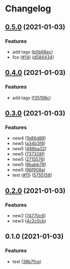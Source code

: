 # Changelog

## [0.5.0](https://www.github.com/bharathkkb/test-go-releaser/compare/v0.4.0...v0.5.0) (2021-01-03)


### Features

* add tags ([b0b66ec](https://www.github.com/bharathkkb/test-go-releaser/commit/b0b66ecfbc912cb17821e0e5c5fa7f5c938eeae9))
* foo ([#14](https://www.github.com/bharathkkb/test-go-releaser/issues/14)) ([d584434](https://www.github.com/bharathkkb/test-go-releaser/commit/d584434a252322b60b93e8eca2aac13c66132d0d))

## [0.4.0](https://www.github.com/bharathkkb/test-go-releaser/compare/v0.3.0...v0.4.0) (2021-01-03)


### Features

* add tags ([f35198c](https://www.github.com/bharathkkb/test-go-releaser/commit/f35198ca6f1eb73f30ce50b61b56f7d46a3a3d0c))

## [0.3.0](https://www.github.com/bharathkkb/test-go-releaser/compare/v0.2.0...v0.3.0) (2021-01-03)


### Features

* new4 ([1b86d88](https://www.github.com/bharathkkb/test-go-releaser/commit/1b86d887859acad866c81e3b11ee076a9be07ab8))
* new5 ([a34b3f8](https://www.github.com/bharathkkb/test-go-releaser/commit/a34b3f85527568e5f103d733c936ed5364863e4e))
* new5 ([486ba32](https://www.github.com/bharathkkb/test-go-releaser/commit/486ba324e478339cd0d91a0f59b21a9890467384))
* new5 ([737328f](https://www.github.com/bharathkkb/test-go-releaser/commit/737328fada4d590844d26e38346287b092aabc94))
* new5 ([2715576](https://www.github.com/bharathkkb/test-go-releaser/commit/2715576a4aed53e0319a13707383f1044f40e5a2))
* new5 ([8babb78](https://www.github.com/bharathkkb/test-go-releaser/commit/8babb780a5eada2a4cb0c86ba2495d2ae7c93219))
* new5 ([96f908a](https://www.github.com/bharathkkb/test-go-releaser/commit/96f908a425b9fc3a62fddc69fe9894dc840ebc9a))
* test ([#11](https://www.github.com/bharathkkb/test-go-releaser/issues/11)) ([5755158](https://www.github.com/bharathkkb/test-go-releaser/commit/5755158acb55eb8df65bb8b0c84800b525f2c21f))

## [0.2.0](https://www.github.com/bharathkkb/test-go-releaser/compare/v0.1.0...v0.2.0) (2021-01-03)


### Features

* new2 ([74770c6](https://www.github.com/bharathkkb/test-go-releaser/commit/74770c6f48518dbf7a4cd1d8ca6c195ebb17fcef))
* new3 ([4c2c0cb](https://www.github.com/bharathkkb/test-go-releaser/commit/4c2c0cb7d5193b91b22ab1ccb7f5af10c78175d7))

## 0.1.0 (2021-01-03)


### Features

* test ([38b7fce](https://www.github.com/bharathkkb/test-go-releaser/commit/38b7fcea30db6fa3157bd98f19cbe4437e2620fe))
